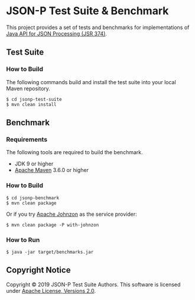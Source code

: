 # JSON-P Test Suite & Benchmark

This project provides a set of tests and benchmarks for implementations of [Java API for JSON Processing (JSR 374)].

## Test Suite

### How to Build

The following commands build and install the test suite into your local Maven repository.

```
$ cd jsonp-test-suite
$ mvn clean install
```
## Benchmark

### Requirements

The following tools are required to build the benchmark.
* JDK 9 or higher
* [Apache Maven] 3.6.0 or higher

### How to Build

```
$ cd jsonp-benchmark
$ mvn clean package
```

Or if you try [Apache Johnzon] as the service provider:
```
$ mvn clean package -P with-johnzon
```

### How to Run

```
$ java -jar target/benchmarks.jar
```

## Copyright Notice
Copyright &copy; 2019 JSON-P Test Suite Authors. This software is licensed under [Apache License, Versions 2.0][Apache 2.0 License].

[Apache 2.0 License]: https://www.apache.org/licenses/LICENSE-2.0
[Java API for JSON Processing (JSR 374)]: https://eclipse-ee4j.github.io/jsonp/
[Apache Maven]: https://maven.apache.org/
[Apache Johnzon]: https://johnzon.apache.org/
